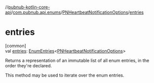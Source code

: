 //[pubnub-kotlin-core-api](../../../index.md)/[com.pubnub.api.enums](../index.md)/[PNHeartbeatNotificationOptions](index.md)/[entries](entries.md)

# entries

[common]\
val [entries](entries.md): [EnumEntries](https://kotlinlang.org/api/core/kotlin-stdlib/kotlin.enums/-enum-entries/index.html)&lt;[PNHeartbeatNotificationOptions](index.md)&gt;

Returns a representation of an immutable list of all enum entries, in the order they're declared.

This method may be used to iterate over the enum entries.
